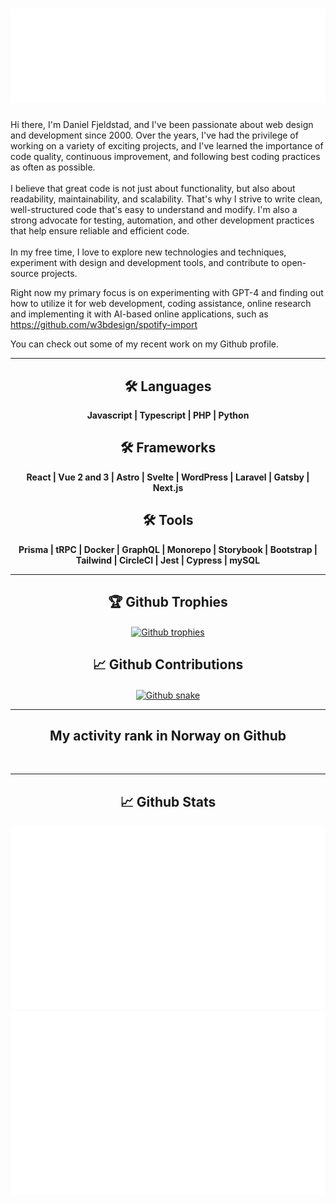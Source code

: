 <h1 align="center"><img src="https://github.com/w3bdesign/w3bdesign/blob/master/svg/animated-header.svg" alt="Header image" /></h1>
 
<span align="center">Hi there, I'm Daniel Fjeldstad, and I've been passionate about web design and development since 2000. Over the years, I've had the privilege of working on a variety of exciting projects, and I've learned the importance of code quality, continuous improvement, and following best coding practices as often as possible.
<br/> <br/> 
I believe that great code is not just about functionality, but also about readability, maintainability, and scalability. That's why I strive to write clean, well-structured code that's easy to understand and modify. I'm also a strong advocate for testing, automation, and other development practices that help ensure reliable and efficient code.
<br/> <br/> 
In my free time, I love to explore new technologies and techniques, experiment with design and development tools, and contribute to open-source projects. 

Right now my primary focus is on experimenting with GPT-4 and finding out how to utilize it for web development, coding assistance, online research and implementing it with AI-based online applications, such as https://github.com/w3bdesign/spotify-import

You can check out some of my recent work on my Github profile.
</span>
<hr />
<h2 align="center">🛠️ Languages</h2>
<p align="center">
 <b>
  Javascript | Typescript | PHP | Python
</b>
<h2 align="center">🛠️ Frameworks</h2>
<p align="center">
 <b>
 React | Vue 2 and 3 | Astro | Svelte | WordPress | Laravel | Gatsby | Next.js
  </b>
</p>
<h2 align="center">🛠️ Tools</h2>
<p align="center">
 <b>
 Prisma  |  tRPC  |  Docker  | GraphQL | Monorepo | Storybook | Bootstrap | Tailwind | CircleCI | Jest | Cypress | mySQL
  </b>
</p>
<hr />
<h2 align="center"> 🏆 Github Trophies</h2>
<p align="center">
<a href="https://github.com/w3bdesign">
  <img align="center" alt="Github trophies" src="https://github-profile-trophy.vercel.app/?username=w3bdesign&rank=SECRET,SSS,SS,S&margin-w=10&margin-h=5&row=2&column=3" />
</a>
 </p>
<h2 align="center">📈 Github Contributions</h2>
<p align="center">
<a href="https://github.com/w3bdesign">
  <img height="100" align="center" alt="Github snake" src="https://raw.githubusercontent.com/w3bdesign/w3bdesign/output/github-contribution-snake-latest.svg" />
</a>
 </p>
 <hr />
<h2 align="center">My activity rank in Norway on Github</h2>
<p align="center">
<a href="https://user-badge.committers.top/norway/w3bdesign"><img src="https://user-badge.committers.top/norway/w3bdesign.svg" alt=""></a>
<a href="https://user-badge.committers.top/norway_public/w3bdesign"><img src="https://user-badge.committers.top/norway_public/w3bdesign.svg" alt=""></a>
</p>
<hr/>
 <h2 align="center">📈 Github Stats</h2> 
 <p align="center">
 <img src="https://github.com/w3bdesign/github-stats/blob/master/generated/overview.svg" alt="Overview" />
 <img src="https://github.com/w3bdesign/github-stats/blob/master/generated/languages.svg" alt="Languages" />
 </p>

